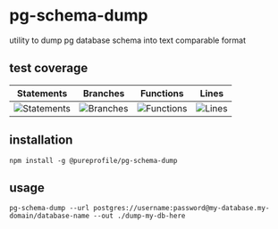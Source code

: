 # pg-schema-dump

utility to dump pg database schema into text comparable format

## test coverage

| Statements | Branches | Functions | Lines |
| -----------|----------|-----------|-------|
| ![Statements](https://img.shields.io/badge/Coverage-70.37%25-red.svg "Make me better!") | ![Branches](https://img.shields.io/badge/Coverage-37.5%25-red.svg "Make me better!") | ![Functions](https://img.shields.io/badge/Coverage-60%25-red.svg "Make me better!") | ![Lines](https://img.shields.io/badge/Coverage-71.03%25-red.svg "Make me better!") |

## installation

```
npm install -g @pureprofile/pg-schema-dump
```

## usage

```
pg-schema-dump --url postgres://username:password@my-database.my-domain/database-name --out ./dump-my-db-here
```
